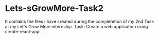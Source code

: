 # Lets-sGrowMore-Task2
It contains the files i have created during the completetion of my 2nd Task at my Let's Grow More internship.
Task: Create a web application using create-react-app.
